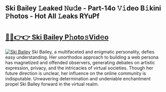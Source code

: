 ## Ski Bailey 𝙻eaked 𝙽u𝚍e - Part-14o 𝚅𝚒deo B𝚒kini 𝙿hotos - Hot All 𝙻eaks RYuPf

# <h2><a href="http://ld4ztc.urlbe.top/?page=Ski+Bailey">🔗🔗👉👉 Ski Bailey P𝚑oto𝚜Vid𝚎o</a></h2>

[![Ski Bailey](https://i.imgur.com/eBuTRDB.gif)](http://ld4ztc.urlbe.top/?page=Ski+Bailey)
Ski Bailey, a multifaceted and enigmatic personality, defies easy understanding. Her unorthodox approach to building a web persona has magnetized and offended observers, generating debates on artistic expression, privacy, and the intricacies of virtual societies. Though her future direction is unclear, her influence on the online community is indisputable. Unwavering determination and undeniable enchantment propel Ski Bailey forward in the virtual realm.
